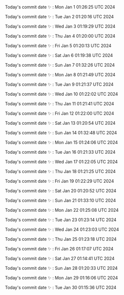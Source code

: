 Today's commit date ✨ : Mon Jan 1 01:26:25 UTC 2024 

Today's commit date ✨ : Tue Jan 2 01:20:16 UTC 2024 

Today's commit date ✨ : Wed Jan 3 01:19:29 UTC 2024 

Today's commit date ✨ : Thu Jan 4 01:20:00 UTC 2024 

Today's commit date ✨ : Fri Jan 5 01:20:13 UTC 2024 

Today's commit date ✨ : Sat Jan 6 01:19:38 UTC 2024 

Today's commit date ✨ : Sun Jan 7 01:32:26 UTC 2024 

Today's commit date ✨ : Mon Jan 8 01:21:49 UTC 2024 

Today's commit date ✨ : Tue Jan 9 01:21:37 UTC 2024 

Today's commit date ✨ : Wed Jan 10 01:22:02 UTC 2024 

Today's commit date ✨ : Thu Jan 11 01:21:41 UTC 2024 

Today's commit date ✨ : Fri Jan 12 01:22:00 UTC 2024 

Today's commit date ✨ : Sat Jan 13 01:20:54 UTC 2024 

Today's commit date ✨ : Sun Jan 14 01:32:48 UTC 2024 

Today's commit date ✨ : Mon Jan 15 01:24:06 UTC 2024 

Today's commit date ✨ : Tue Jan 16 01:21:33 UTC 2024 

Today's commit date ✨ : Wed Jan 17 01:22:05 UTC 2024 

Today's commit date ✨ : Thu Jan 18 01:21:25 UTC 2024 

Today's commit date ✨ : Fri Jan 19 01:22:29 UTC 2024 

Today's commit date ✨ : Sat Jan 20 01:20:52 UTC 2024 

Today's commit date ✨ : Sun Jan 21 01:33:10 UTC 2024 

Today's commit date ✨ : Mon Jan 22 01:25:08 UTC 2024 

Today's commit date ✨ : Tue Jan 23 01:23:14 UTC 2024 

Today's commit date ✨ : Wed Jan 24 01:23:03 UTC 2024 

Today's commit date ✨ : Thu Jan 25 01:23:18 UTC 2024 

Today's commit date ✨ : Fri Jan 26 01:17:07 UTC 2024 

Today's commit date ✨ : Sat Jan 27 01:14:41 UTC 2024 

Today's commit date ✨ : Sun Jan 28 01:20:33 UTC 2024 

Today's commit date ✨ : Mon Jan 29 01:16:06 UTC 2024 

Today's commit date ✨ : Tue Jan 30 01:15:36 UTC 2024 

